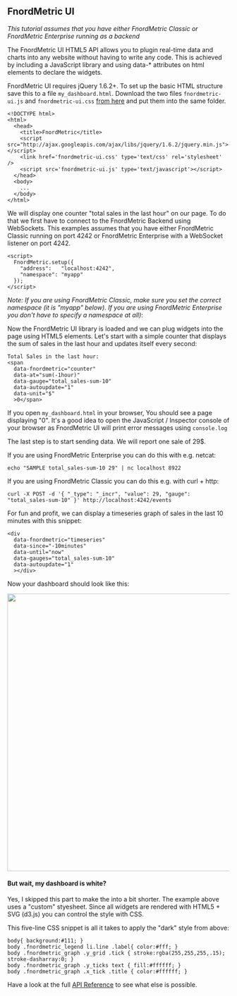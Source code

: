 FnordMetric UI
--------------

<i>This tutorial assumes that you have either FnordMetric Classic or FnordMetric
Enterprise running as a backend</i>

The FnordMetric UI HTML5 API allows you to plugin real-time data and
charts into any website without having to write any code. This is achieved
by including a JavaScript library and using data-* attributes on html
elements to declare the widgets.

FnordMetric UI requires jQuery 1.6.2+. To set up the basic HTML structure save
this to a file `my_dashboard.html`. Download the two files `fnordmetric-ui.js`
and `fnordmetric-ui.css` [from here](/documentation/downloads) and put them into
the same folder.

    <!DOCTYPE html>
    <html>
      <head>
        <title>FnordMetric</title>
        <script src="http://ajax.googleapis.com/ajax/libs/jquery/1.6.2/jquery.min.js"></script>
        <link href='fnordmetric-ui.css' type='text/css' rel='stylesheet' />
        <script src='fnordmetric-ui.js' type='text/javascript'></script>
      </head>
      <body>
        ...
      </body>
    </html>


We will display one counter "total sales in the last hour" on our page. To do that we
first have to connect to the FnordMetric Backend using WebSockets. This examples assumes
that you have either FnordMetric Classic running on port 4242 or FnordMetric Enterprise
with a WebSocket listener on port 4242.

    <script>
      FnordMetric.setup({
        "address":   "localhost:4242",
        "namespace": "myapp"
      });
    </script>


_Note: If you are using FnordMetric Classic, make sure you set the correct namespace (it is
"myapp" below). If you are using FnordMetric Enterprise you don't have to specify a
namespace at all)_:

Now the FnordMetric UI library is loaded and we can plug widgets into the page
using HTML5 elements. Let's start with a simple counter that displays the sum of
sales in the last hour and updates itself every second:

    Total Sales in the last hour:
    <span
      data-fnordmetric="counter"
      data-at="sum(-1hour)"
      data-gauge="total_sales-sum-10"
      data-autoupdate="1"
      data-unit="$"
      >0</span>


If you open `my_dashboard.html` in your browser, You should see a
page displaying "0". It's a good idea to open the JavaScript / Inspector
console of your browser as FnordMetric UI will print error messages using `console.log`

The last step is to start sending data. We will report one sale of 29$.

If you are using FnordMetric Enterprise you can do this with e.g. netcat:

    echo "SAMPLE total_sales-sum-10 29" | nc localhost 8922

If you are using FnordMetric Classic you can do this e.g. with curl + http:

    curl -X POST -d '{ "_type": "_incr", "value": 29, "gauge": "total_sales-sum-10" }' http://localhost:4242/events


For fun and profit, we can display a timeseries graph of sales in the last 10 minutes with this snippet:

    <div
      data-fnordmetric="timeseries"
      data-since="-10minutes"
      data-until="now"
      data-gauges="total_sales-sum-10"
      data-autoupdate="1"
      ></div>


Now your dashboard should look like this:

<img src="/img/fnordmetric_ui_example_screen.png" width="630" class="shadow" />
<br />

#### But wait, my dashboard is white?

Yes, I skipped this part to make the into a bit shorter. The example above
uses a "custom" styesheet. Since all widgets are rendered with HTML5 + SVG (d3.js) you
can control the style with CSS.

This five-line CSS snippet is all it takes to apply the "dark" style from above:

    body{ background:#111; }
    body .fnordmetric_legend li.line .label{ color:#fff; }
    body .fnordmetric_graph .y_grid .tick { stroke:rgba(255,255,255,.15); stroke-dasharray:0; }
    body .fnordmetric_graph .y_ticks text { fill:#ffffff; }
    body .fnordmetric_graph .x_tick .title { color:#ffffff; }


Have a look at the full [API Reference](/documentation/ui_html5_api) to see what else is possible.

